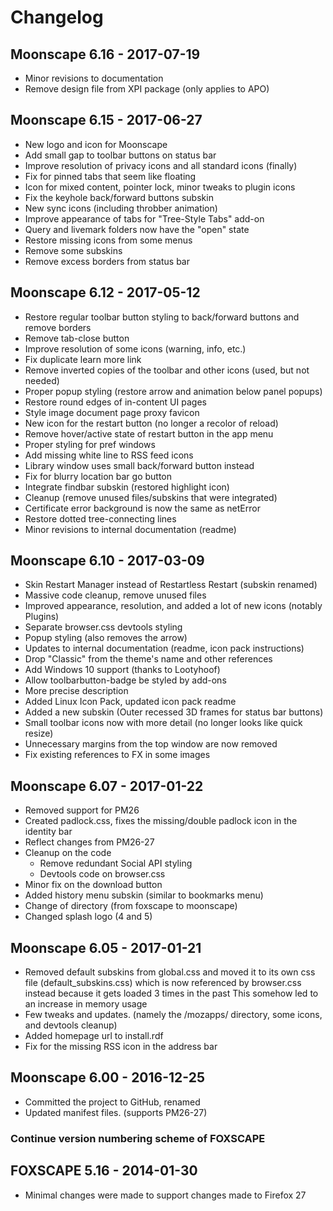 # Changelog

## Moonscape 6.16 - 2017-07-19
- Minor revisions to documentation
- Remove design file from XPI package (only applies to APO)

## Moonscape 6.15 - 2017-06-27
- New logo and icon for Moonscape
- Add small gap to toolbar buttons on status bar
- Improve resolution of privacy icons and all standard icons (finally)
- Fix for pinned tabs that seem like floating
- Icon for mixed content, pointer lock, minor tweaks to plugin icons
- Fix the keyhole back/forward buttons subskin
- New sync icons (including throbber animation)
- Improve appearance of tabs for "Tree-Style Tabs" add-on
- Query and livemark folders now have the "open" state
- Restore missing icons from some menus
- Remove some subskins
- Remove excess borders from status bar

## Moonscape 6.12 - 2017-05-12
- Restore regular toolbar button styling to back/forward buttons and remove borders
- Remove tab-close button
- Improve resolution of some icons (warning, info, etc.)
- Fix duplicate learn more link
- Remove inverted copies of the toolbar and other icons (used, but not needed)
- Proper popup styling (restore arrow and animation below panel popups)
- Restore round edges of in-content UI pages
- Style image document page proxy favicon
- New icon for the restart button (no longer a recolor of reload)
- Remove hover/active state of restart button in the app menu
- Proper styling for pref windows
- Add missing white line to RSS feed icons
- Library window uses small back/forward button instead
- Fix for blurry location bar go button
- Integrate findbar subskin (restored highlight icon)
- Cleanup (remove unused files/subskins that were integrated)
- Certificate error background is now the same as netError
- Restore dotted tree-connecting lines
- Minor revisions to internal documentation (readme)
	
## Moonscape 6.10 - 2017-03-09
- Skin Restart Manager instead of Restartless Restart (subskin renamed)
- Massive code cleanup, remove unused files
- Improved appearance, resolution, and added a lot of new icons (notably Plugins)
- Separate browser.css devtools styling
- Popup styling (also removes the arrow)
- Updates to internal documentation (readme, icon pack instructions)
- Drop "Classic" from the theme's name and other references
- Add Windows 10 support (thanks to Lootyhoof)
- Allow toolbarbutton-badge be styled by add-ons
- More precise description
- Added Linux Icon Pack, updated icon pack readme
- Added a new subskin (Outer recessed 3D frames for status bar buttons)
- Small toolbar icons now with more detail (no longer looks like quick resize)
- Unnecessary margins from the top window are now removed
- Fix existing references to FX in some images

## Moonscape 6.07 - 2017-01-22
- Removed support for PM26
- Created padlock.css, fixes the missing/double padlock icon in the identity bar
- Reflect changes from PM26-27
- Cleanup on the code
  - Remove redundant Social API styling
  - Devtools code on browser.css
- Minor fix on the download button
- Added history menu subskin (similar to bookmarks menu)
- Change of directory (from foxscape to moonscape)
- Changed splash logo (4 and 5)

## Moonscape 6.05 - 2017-01-21
- Removed default subskins from global.css and moved it to its own css file (default_subskins.css)
  which is now referenced by browser.css instead because it gets loaded 3 times in the past
  This somehow led to an increase in memory usage
- Few tweaks and updates. (namely the /mozapps/ directory, some icons, and devtools cleanup)
- Added homepage url to install.rdf
- Fix for the missing RSS icon in the address bar

## Moonscape 6.00 - 2016-12-25
- Committed the project to GitHub, renamed
- Updated manifest files. (supports PM26-27)

### Continue version numbering scheme of FOXSCAPE

## FOXSCAPE 5.16 - 2014-01-30
- Minimal changes were made to support changes made to Firefox 27